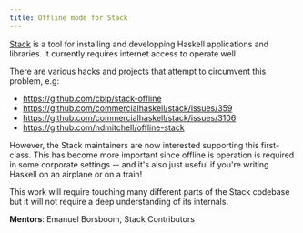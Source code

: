 ```yaml
---
title: Offline mode for Stack
---
```


[Stack](https://docs.haskellstack.org) is a tool for installing and developping
Haskell applications and libraries.  It currently requires internet access to
operate well.

There are various hacks and projects that attempt to circumvent this problem,
e.g:

- <https://github.com/cblp/stack-offline>
- <https://github.com/commercialhaskell/stack/issues/359>
- <https://github.com/commercialhaskell/stack/issues/3106>
- <https://github.com/ndmitchell/offline-stack>

However, the Stack maintainers are now interested supporting this first-class.
This has become more important since offline is operation is required in some
corporate settings -- and it's also just useful if you're writing Haskell on an
airplane or on a train!

This work will require touching many different parts of the Stack codebase but
it will not require a deep understanding of its internals.

**Mentors**: Emanuel Borsboom, Stack Contributors
